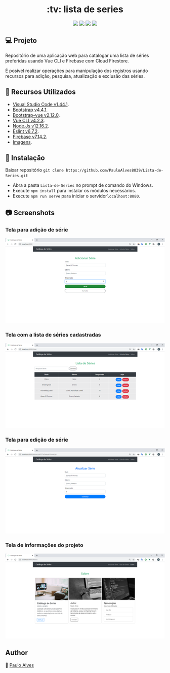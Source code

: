 <h1 align="center">:tv: lista de series</h1>

<p align="center">
  <a href="https://cli.vuejs.org/"><img src="https://img.shields.io/badge/vue--cli-v4.2.3-%2390EE90"></a>
  <a href="https://firebase.google.com/"><img src="https://img.shields.io/badge/firebase-v7.14.2-%23FFA500"></a>  
  <a href="https://getbootstrap.com/"><img src="https://img.shields.io/badge/bootstrap-v4.4.1-blueviolet"></a>
  <a href="https://bootstrap-vue.org/"><img src="https://img.shields.io/badge/bootstrap--vue-v2.12.0-%2342b983"></a>
</p>

## :computer: Projeto
Repositório de uma aplicação web para catalogar uma lista de séries preferidas usando Vue CLI e Firebase com Cloud Firestore.  

É posivel realizar operações para manipulação dos registros usando recursos para adição, pesquisa, atualização e exclusão das séries. 

## :wrench: Recursos Utilizados
- [Visual Studio Code v1.44.1](https://code.visualstudio.com/).
- [Bootstrap v4.4.1](https://getbootstrap.com/).
- [Bootstrap-vue v2.12.0](https://bootstrap-vue.org/).
- [Vue CLI v4.2.3](https://cli.vuejs.org/).
- [Node.Js v12.16.2](https://nodejs.org/en/).
- [Eslint v6.7.2](https://eslint.org/blog/2019/11/eslint-v6.7.2-released).
- [Firebase v7.14.2](https://firebase.google.com/).
- [Imagens](https://www.pexels.com/pt-br/).

## :floppy_disk: Instalação
Baixar repositório ```git clone https://github.com/PauloAlves8039/Lista-de-Series.git```
- Abra a pasta ```Lista-de-Series``` no prompt de comando do Windows.
- Execute ```npm install``` para instalar os módulos necessários.
- Execute ```npm run serve``` para iniciar o servidor```localhost:8080```.

## :camera: Screenshots
### Tela para adição de série
![screenshot1](https://github.com/PauloAlves8039/Lista-de-Series/blob/master/src/assets/images/screenshot1.png)

### Tela com a lista de séries cadastradas
![screenshot2](https://github.com/PauloAlves8039/Lista-de-Series/blob/master/src/assets/images/screenshot2.png)

### Tela para edição de série
![screenshot3](https://github.com/PauloAlves8039/Lista-de-Series/blob/master/src/assets/images/screenshot3.png)

### Tela de informações do projeto
![screenshot4](https://github.com/PauloAlves8039/Lista-de-Series/blob/master/src/assets/images/screenshot4.png)

## Author
:boy: [Paulo Alves](https://github.com/PauloAlves8039)
